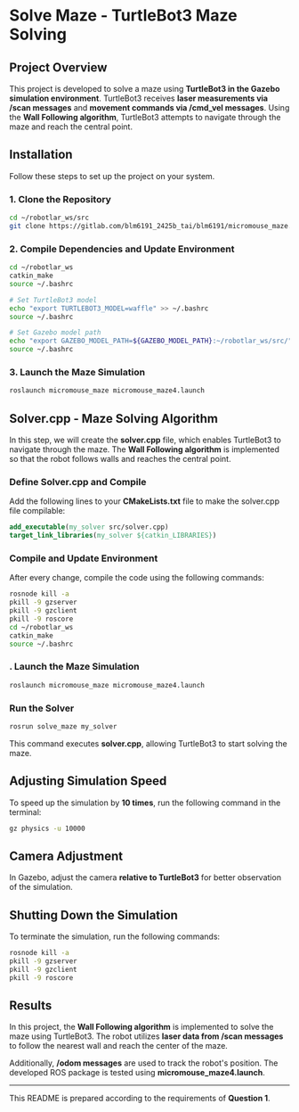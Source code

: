 # Solve Maze - TurtleBot3 Maze Solving

## Project Overview
This project is developed to solve a maze using **TurtleBot3 in the Gazebo simulation environment**. TurtleBot3 receives **laser measurements via /scan messages** and **movement commands via /cmd_vel messages**. Using the **Wall Following algorithm**, TurtleBot3 attempts to navigate through the maze and reach the central point.

## Installation
Follow these steps to set up the project on your system.

### 1. Clone the Repository
```bash
cd ~/robotlar_ws/src
git clone https://gitlab.com/blm6191_2425b_tai/blm6191/micromouse_maze.git
```

### 2. Compile Dependencies and Update Environment
```bash
cd ~/robotlar_ws
catkin_make
source ~/.bashrc

# Set TurtleBot3 model
echo "export TURTLEBOT3_MODEL=waffle" >> ~/.bashrc
source ~/.bashrc

# Set Gazebo model path
echo "export GAZEBO_MODEL_PATH=${GAZEBO_MODEL_PATH}:~/robotlar_ws/src/" >> ~/.bashrc
source ~/.bashrc
```

### 3. Launch the Maze Simulation
```bash
roslaunch micromouse_maze micromouse_maze4.launch
```

## Solver.cpp - Maze Solving Algorithm
In this step, we will create the **solver.cpp** file, which enables TurtleBot3 to navigate through the maze. The **Wall Following algorithm** is implemented so that the robot follows walls and reaches the central point.

### Define Solver.cpp and Compile
Add the following lines to your **CMakeLists.txt** file to make the solver.cpp file compilable:
```cmake
add_executable(my_solver src/solver.cpp)
target_link_libraries(my_solver ${catkin_LIBRARIES})
```

### Compile and Update Environment
After every change, compile the code using the following commands:
```bash
rosnode kill -a   
pkill -9 gzserver
pkill -9 gzclient
pkill -9 roscore
cd ~/robotlar_ws
catkin_make
source ~/.bashrc
```

### . Launch the Maze Simulation
```bash
roslaunch micromouse_maze micromouse_maze4.launch
```

### Run the Solver
```bash
rosrun solve_maze my_solver
```

This command executes **solver.cpp**, allowing TurtleBot3 to start solving the maze.

## Adjusting Simulation Speed
To speed up the simulation by **10 times**, run the following command in the terminal:
```bash
gz physics -u 10000
```

## Camera Adjustment
In Gazebo, adjust the camera **relative to TurtleBot3** for better observation of the simulation.

## Shutting Down the Simulation
To terminate the simulation, run the following commands:
```bash
rosnode kill -a   
pkill -9 gzserver
pkill -9 gzclient
pkill -9 roscore  
```

## Results
In this project, the **Wall Following algorithm** is implemented to solve the maze using TurtleBot3. The robot utilizes **laser data from /scan messages** to follow the nearest wall and reach the center of the maze.

Additionally, **/odom messages** are used to track the robot's position. The developed ROS package is tested using **micromouse_maze4.launch**.

---

This README is prepared according to the requirements of **Question 1**.

